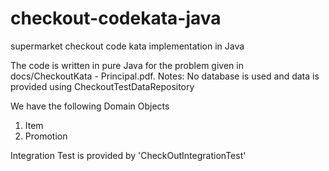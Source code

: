 # checkout-codekata-java
supermarket checkout code kata implementation in Java

The code is written in pure Java for the problem given in docs/CheckoutKata - Principal.pdf. 
Notes: 
 No database is used and data is provided using CheckoutTestDataRepository

We have the following Domain Objects
 1) Item
 2) Promotion

Integration Test is provided by 'CheckOutIntegrationTest'

